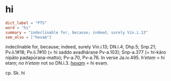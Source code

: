 # hi

``` toml
dict_label = "PTS"
word = "hi"
summary = "indeclinable for, because; indeed, surely Vin.i.13"
see_also = ["hevaṃ"]
```

indeclinable for, because; indeed, surely Vin.i.13; DN.i.4; Dhp.5; Snp.21; Pv.ii.1#18; Pv.ii.7#10 (= hi saddo avadhāraṇe Pv\-a.103); Snp\-a.377 (= hi\-kāro nipāto padapūraṇa\-matto); Pv\-a.70, Pv\-a.76. In verse Ja.iv.495. *h’etaṃ* = hi etaṃ; *no h’etaṃ* not so DN.i.3. *[hevaṃ](hevaṃ.md)* = hi evaṃ.

cp. Sk. hi

